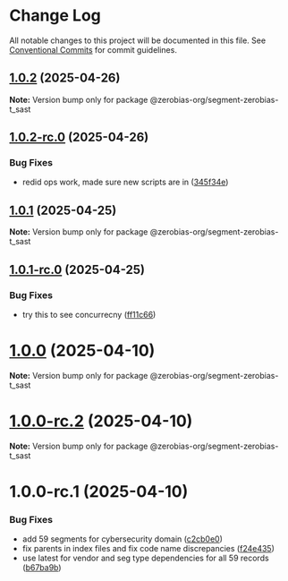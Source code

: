 # Change Log

All notable changes to this project will be documented in this file.
See [Conventional Commits](https://conventionalcommits.org) for commit guidelines.

## [1.0.2](https://github.com/zerobias-org/segment/compare/@zerobias-org/segment-zerobias-t_sast@1.0.2-rc.0...@zerobias-org/segment-zerobias-t_sast@1.0.2) (2025-04-26)

**Note:** Version bump only for package @zerobias-org/segment-zerobias-t_sast





## [1.0.2-rc.0](https://github.com/zerobias-org/segment/compare/@zerobias-org/segment-zerobias-t_sast@1.0.1...@zerobias-org/segment-zerobias-t_sast@1.0.2-rc.0) (2025-04-26)


### Bug Fixes

* redid ops work, made sure new scripts are in ([345f34e](https://github.com/zerobias-org/segment/commit/345f34ec926029dc141943b3e321676adb4a2888))





## [1.0.1](https://github.com/zerobias-org/segment/compare/@zerobias-org/segment-zerobias-t_sast@1.0.1-rc.0...@zerobias-org/segment-zerobias-t_sast@1.0.1) (2025-04-25)

**Note:** Version bump only for package @zerobias-org/segment-zerobias-t_sast





## [1.0.1-rc.0](https://github.com/zerobias-org/segment/compare/@zerobias-org/segment-zerobias-t_sast@1.0.0...@zerobias-org/segment-zerobias-t_sast@1.0.1-rc.0) (2025-04-25)


### Bug Fixes

* try this to see concurrecny ([ff11c66](https://github.com/zerobias-org/segment/commit/ff11c66d67cb9f185098fd640d4139178d29ae22))





# [1.0.0](https://github.com/zerobias-org/segment/compare/@zerobias-org/segment-zerobias-t_sast@1.0.0-rc.2...@zerobias-org/segment-zerobias-t_sast@1.0.0) (2025-04-10)

**Note:** Version bump only for package @zerobias-org/segment-zerobias-t_sast





# [1.0.0-rc.2](https://github.com/zerobias-org/segment/compare/@zerobias-org/segment-zerobias-t_sast@1.0.0-rc.1...@zerobias-org/segment-zerobias-t_sast@1.0.0-rc.2) (2025-04-10)

**Note:** Version bump only for package @zerobias-org/segment-zerobias-t_sast





# 1.0.0-rc.1 (2025-04-10)


### Bug Fixes

* add 59 segments for cybersecurity domain ([c2cb0e0](https://github.com/zerobias-org/segment/commit/c2cb0e0c1f1eabb51d7f5a6ae6db98c1516fcdbe))
* fix parents in index files and fix code name discrepancies ([f24e435](https://github.com/zerobias-org/segment/commit/f24e4352453caaa05074cc6bb66ee8ed21a4f11d))
* use latest for vendor and seg type dependencies for all 59 records ([b67ba9b](https://github.com/zerobias-org/segment/commit/b67ba9bed7a90fad3b084161ebc603b5b35214b8))
